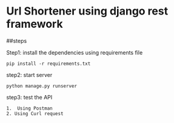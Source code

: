 # Url Shortener using django rest framework

##steps

Step1: install the dependencies using requirements file

	pip install -r requirements.txt

step2: start server

	python manage.py runserver

step3: test the API 

	1.  Using Postman 
	2. Using Curl request
